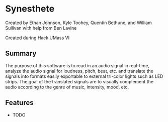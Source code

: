 # Synesthete
Created by Ethan Johnson, Kyle Toohey, Quentin Bethune, and William Sullivan with help from Ben Lavine

Created during Hack UMass VI

## Summary
The purpose of this software is to read in an audio signal in real-time, analyze the audio signal for loudness, pitch, beat, etc. and translate the signals into formats easily exportable to external tri-color lights such as LED strips.  The goal of the translated signals are to visually complement the audio according to the genre of music, intensity, mood, etc.

## Features
* TODO